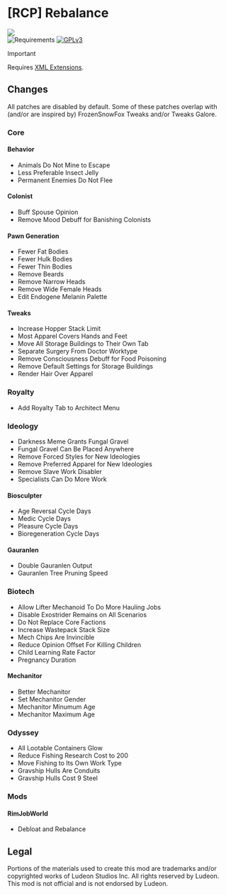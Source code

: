 <!-- ![requirements](https://img.shields.io/badge/dynamic/xml?url=https%3A%2F%2Fraw.githubusercontent.com%2Fboomers-lab%2FRebalance%2Frefs%2Fheads%2Fmain%2FAbout%2FAbout.xml&query=%2F%2FdisplayName&style=for-the-badge&label=Requires&color=mediumpurple) -->
[requirements]: https://img.shields.io/badge/dynamic/xml?url=https%3A%2F%2Fraw.githubusercontent.com%2Fboomers-lab%2FRebalance%2Frefs%2Fheads%2Fmain%2FAbout%2FAbout.xml&query=%2F%2FdisplayName&style=for-the-badge&label=Requires&color=mediumpurple
<!-- [![GPLv3][badge-license]](https://www.gnu.org/licenses/gpl-3.0) -->
[badge-license]: https://img.shields.io/badge/License-GPLv3-lightgray?style=for-the-badge

# [RCP] Rebalance
![](About/Preview.png)\
![Requirements][requirements] [![GPLv3][badge-license]](https://www.gnu.org/licenses/gpl-3.0)

> [!IMPORTANT]
> Requires [XML Extensions](https://steamcommunity.com/sharedfiles/filedetails/?id=2574315206).

## Changes
All patches are disabled by default. Some of these patches overlap with (and/or are inspired by) FrozenSnowFox Tweaks and/or Tweaks Galore.

### Core
#### Behavior
- Animals Do Not Mine to Escape
- Less Preferable Insect Jelly
- Permanent Enemies Do Not Flee

#### Colonist
- Buff Spouse Opinion
- Remove Mood Debuff for Banishing Colonists

#### Pawn Generation
- Fewer Fat Bodies
- Fewer Hulk Bodies
- Fewer Thin Bodies
- Remove Beards
- Remove Narrow Heads
- Remove Wide Female Heads
- Edit Endogene Melanin Palette

#### Tweaks
- Increase Hopper Stack Limit
- Most Apparel Covers Hands and Feet
- Move All Storage Buildings to Their Own Tab
- Separate Surgery From Doctor Worktype
- Remove Consciousness Debuff for Food Poisoning
- Remove Default Settings for Storage Buildings
- Render Hair Over Apparel

### Royalty
- Add Royalty Tab to Architect Menu

### Ideology
- Darkness Meme Grants Fungal Gravel
- Fungal Gravel Can Be Placed Anywhere
- Remove Forced Styles for New Ideologies
- Remove Preferred Apparel for New Ideologies
- Remove Slave Work Disabler
- Specialists Can Do More Work

#### Biosculpter
- Age Reversal Cycle Days
- Medic Cycle Days
- Pleasure Cycle Days
- Bioregeneration Cycle Days

#### Gauranlen
- Double Gauranlen Output
- Gauranlen Tree Pruning Speed

### Biotech
- Allow Lifter Mechanoid To Do More Hauling Jobs
- Disable Exostrider Remains on All Scenarios
- Do Not Replace Core Factions
- Increase Wastepack Stack Size
- Mech Chips Are Invincible
- Reduce Opinion Offset For Killing Children
- Child Learning Rate Factor
- Pregnancy Duration

#### Mechanitor
- Better Mechanitor
- Set Mechanitor Gender
- Mechanitor Minumum Age
- Mechanitor Maximum Age

### Odyssey
- All Lootable Containers Glow
- Reduce Fishing Research Cost to 200
- Move Fishing to Its Own Work Type
- Gravship Hulls Are Conduits
- Gravship Hulls Cost 9 Steel

### Mods
#### RimJobWorld
- Debloat and Rebalance

## Legal
Portions of the materials used to create this mod are trademarks and/or copyrighted works of Ludeon Studios Inc. All rights reserved by Ludeon. This mod is not official and is not endorsed by Ludeon.